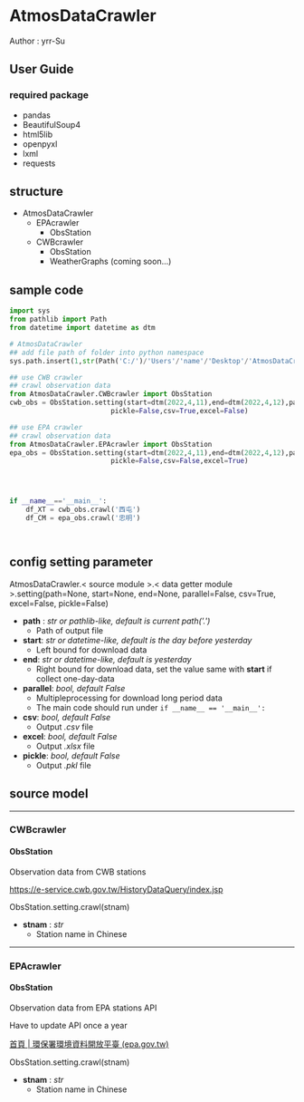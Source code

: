# AtmosDataCrawler

Author : yrr-Su 

## User Guide

### required package

* pandas
* BeautifulSoup4
* html5lib
* openpyxl
* lxml
* requests 

## structure

* AtmosDataCrawler
  * EPAcrawler
    * ObsStation
  * CWBcrawler
    * ObsStation
    * WeatherGraphs (coming soon...)

## sample code

```python
import sys
from pathlib import Path
from datetime import datetime as dtm

# AtmosDataCrawler
## add file path of folder into python namespace
sys.path.insert(1,str(Path('C:/')/'Users'/'name'/'Desktop'/'AtmosDataCrawler'))

## use CWB crawler
## crawl observation data
from AtmosDataCrawler.CWBcrawler import ObsStation
cwb_obs = ObsStation.setting(start=dtm(2022,4,11),end=dtm(2022,4,12),parallel=False,
						 pickle=False,csv=True,excel=False)

## use EPA crawler
## crawl observation data
from AtmosDataCrawler.EPAcrawler import ObsStation
epa_obs = ObsStation.setting(start=dtm(2022,4,11),end=dtm(2022,4,12),parallel=True,
						 pickle=False,csv=False,excel=True)




if __name__=='__main__':
	df_XT = cwb_obs.crawl('西屯')
	df_CM = epa_obs.crawl('忠明')




```



## config setting parameter

AtmosDataCrawler.< source module >.< data getter module >.setting(path=None, start=None, end=None, parallel=False,
csv=True, excel=False, pickle=False)

- **path** : *str or pathlib-like, default is current path('.')*
  - Path of output file
- **start**: *str or datetime-like, default is the day before yesterday*
  - Left bound for download data
- **end**: *str or datetime-like, default is yesterday*
  - Right bound for download data, set the value same with **start** if collect one-day-data
- **parallel**: *bool, default False*
  - Multipleprocessing for download long period data
  - The main code should run under  `if __name__ == '__main__':`
- **csv**: *bool, default False*
  - Output *.csv* file
- **excel**: *bool, default False*
  - Output *.xlsx* file
- **pickle**: *bool, default False*
  - Output *.pkl* file

## source model

---

### CWBcrawler

#### ObsStation

Observation data from CWB stations

https://e-service.cwb.gov.tw/HistoryDataQuery/index.jsp

ObsStation.setting.crawl(stnam)

- **stnam** : *str*
  - Station name in Chinese

---

### EPAcrawler

#### ObsStation

Observation data from EPA stations API

Have to update API once a year

[首頁 | 環保署環境資料開放平臺 (epa.gov.tw)](https://data.epa.gov.tw/)

ObsStation.setting.crawl(stnam)

- **stnam** : *str*
  - Station name in Chinese
